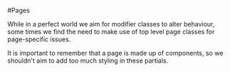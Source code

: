 #Pages

While in a perfect world we aim for modifier classes to alter behaviour, some
times we find the need to make use of top level page classes for page-specific issues.

It is important to remember that a page is made up of components, so we shouldn't
aim to add too much styling in these partials.

  